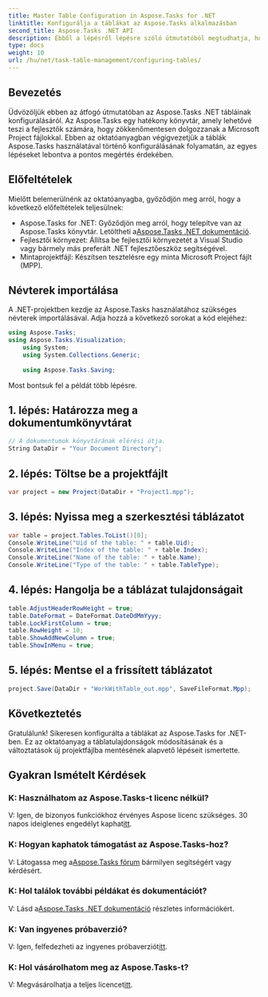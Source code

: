 ```yaml
---
title: Master Table Configuration in Aspose.Tasks for .NET
linktitle: Konfigurálja a táblákat az Aspose.Tasks alkalmazásban
second_title: Aspose.Tasks .NET API
description: Ebből a lépésről lépésre szóló útmutatóból megtudhatja, hogyan konfigurálhatja a táblákat az Aspose.Tasks for .NET-ben. Fokozza a projektmenedzsment tapasztalatait könnyedén.
type: docs
weight: 10
url: /hu/net/task-table-management/configuring-tables/
---
```

## Bevezetés
Üdvözöljük ebben az átfogó útmutatóban az Aspose.Tasks .NET tábláinak konfigurálásáról. Az Aspose.Tasks egy hatékony könyvtár, amely lehetővé teszi a fejlesztők számára, hogy zökkenőmentesen dolgozzanak a Microsoft Project fájlokkal. Ebben az oktatóanyagban végigvezetjük a táblák Aspose.Tasks használatával történő konfigurálásának folyamatán, az egyes lépéseket lebontva a pontos megértés érdekében.
## Előfeltételek
Mielőtt belemerülnénk az oktatóanyagba, győződjön meg arról, hogy a következő előfeltételek teljesülnek:
-  Aspose.Tasks for .NET: Győződjön meg arról, hogy telepítve van az Aspose.Tasks könyvtár. Letöltheti a[Aspose.Tasks .NET dokumentáció](https://reference.aspose.com/tasks/net/).
- Fejlesztői környezet: Állítsa be fejlesztői környezetét a Visual Studio vagy bármely más preferált .NET fejlesztőeszköz segítségével.
- Mintaprojektfájl: Készítsen tesztelésre egy minta Microsoft Project fájlt (MPP).
## Névterek importálása
A .NET-projektben kezdje az Aspose.Tasks használatához szükséges névterek importálásával. Adja hozzá a következő sorokat a kód elejéhez:
```csharp
using Aspose.Tasks;
using Aspose.Tasks.Visualization;
    using System;
    using System.Collections.Generic;
    
    using Aspose.Tasks.Saving;
```
Most bontsuk fel a példát több lépésre.
## 1. lépés: Határozza meg a dokumentumkönyvtárat
```csharp
// A dokumentumok könyvtárának elérési útja.
String DataDir = "Your Document Directory";
```
## 2. lépés: Töltse be a projektfájlt
```csharp
var project = new Project(DataDir + "Project1.mpp");
```
## 3. lépés: Nyissa meg a szerkesztési táblázatot
```csharp
var table = project.Tables.ToList()[0];
Console.WriteLine("Uid of the table: " + table.Uid);
Console.WriteLine("Index of the table: " + table.Index);
Console.WriteLine("Name of the table: " + table.Name);
Console.WriteLine("Type of the table: " + table.TableType);
```
## 4. lépés: Hangolja be a táblázat tulajdonságait
```csharp
table.AdjustHeaderRowHeight = true;
table.DateFormat = DateFormat.DateDdMmYyyy;
table.LockFirstColumn = true;
table.RowHeight = 10;
table.ShowAddNewColumn = true;
table.ShowInMenu = true;
```
## 5. lépés: Mentse el a frissített táblázatot
```csharp
project.Save(DataDir + "WorkWithTable_out.mpp", SaveFileFormat.Mpp);
```
## Következtetés
Gratulálunk! Sikeresen konfigurálta a táblákat az Aspose.Tasks for .NET-ben. Ez az oktatóanyag a táblatulajdonságok módosításának és a változtatások új projektfájlba mentésének alapvető lépéseit ismertette.
## Gyakran Ismételt Kérdések
### K: Használhatom az Aspose.Tasks-t licenc nélkül?
 V: Igen, de bizonyos funkciókhoz érvényes Aspose licenc szükséges. 30 napos ideiglenes engedélyt kaphat[itt](https://purchase.aspose.com/temporary-license/).
### K: Hogyan kaphatok támogatást az Aspose.Tasks-hoz?
 V: Látogassa meg a[Aspose.Tasks fórum](https://forum.aspose.com/c/tasks/15) bármilyen segítségért vagy kérdésért.
### K: Hol találok további példákat és dokumentációt?
 V: Lásd a[Aspose.Tasks .NET dokumentáció](https://reference.aspose.com/tasks/net/) részletes információkért.
### K: Van ingyenes próbaverzió?
 V: Igen, felfedezheti az ingyenes próbaverziót[itt](https://releases.aspose.com/).
### K: Hol vásárolhatom meg az Aspose.Tasks-t?
 V: Megvásárolhatja a teljes licencet[itt](https://purchase.aspose.com/buy).
